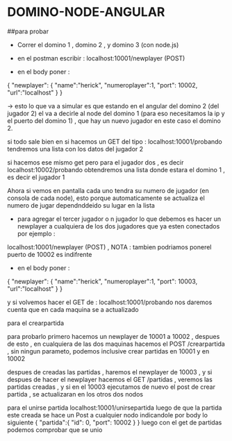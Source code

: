 # DOMINO-NODE-ANGULAR

##para probar

* Correr el domino 1 , domino 2 , y domino 3 (con node.js)

* en el postman escribir : localhost:10001/newplayer (POST)

* en el body poner :

{
  "newplayer": {
          "name":"herick",
          "numeroplayer":1,
          "port": 10002,
          "url":"localhost"
        }
}

-> esto lo que va a simular es que estando en el angular del domino 2 (del jugador 2) el va a decirle al node del domino 1 (para eso necesitamos la ip y el puerto del domino 1) , que hay un nuevo jugador en este caso el domino 2.

si todo sale bien en si hacemos un GET del tipo : localhost:10001/probando
tendremos una lista con los datos del jugador 2

si hacemos ese mismo get pero para el jugador dos , es decir localhost:10002/probando 
obtendremos una lista donde  estara el domino 1 , es decir el jugador 1


Ahora si vemos en pantalla cada uno tendra su numero de jugador (en consola de cada node), esto porque automaticamente se actualiza el numero de jugar dependnddeido su lugar en la lista


* para agregar el tercer jugador o n jugador lo que debemos es hacer un newplayer a cualquiera de los dos jugadores que ya esten conectados por ejemplo :

 localhost:10001/newplayer (POST) , NOTA : tambien podriamos ponerel puerto de 10002 es indifrente

* en el body poner :

{
  "newplayer": {
          "name":"herick",
          "numeroplayer":1,
          "port": 10003,
          "url":"localhost"
        }
}


y si volvemos hacer el GET de : localhost:10001/probando nos daremos cuenta que en cada maquina se a actualizado



para el crearpartida 

para probarlo primero hacemos un newplayer de 10001 a 10002 , despues de esto , en cualquiera de las dos maquinas hacemos el POST /crearpartida , sin ningun parameto, podemos inclusive crear partidas en 10001 y en 10002 

despues de creadas las partidas , haremos el newplayer de 10003 , y si despues de hacer el newplayer
hacemos el GET /partidas , veremos las partidas creadas , y si en el 10003 ejecutamos de nuevo el post de crear partida , se actualizaran en los otros dos nodos

para el unirse partida
 localhost:10001/unirsepartida
luego de que la partida este creada se hace un Post a cualquier nodo indicandole por body lo siguiente
{
	"partida":{
	"id": 0,
	"port": 10002
	}
}
luego con el get de partidas podemos comprobar que se unio